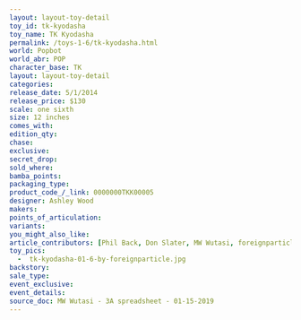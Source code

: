 ```yaml
---
layout: layout-toy-detail 
toy_id: tk-kyodasha
toy_name: TK Kyodasha
permalink: /toys-1-6/tk-kyodasha.html
world: Popbot
world_abr: POP
character_base: TK
layout: layout-toy-detail
categories: 
release_date: 5/1/2014
release_price: $130 
scale: one sixth
size: 12 inches
comes_with: 
edition_qty: 
chase: 
exclusive: 
secret_drop: 
sold_where: 
bamba_points: 
packaging_type: 
product_code_/_link: 0000000TKK00005
designer: Ashley Wood
makers: 
points_of_articulation: 
variants: 
you_might_also_like: 
article_contributors: [Phil Back, Don Slater, MW Wutasi, foreignparticle]
toy_pics: 
  -  tk-kyodasha-01-6-by-foreignparticle.jpg
backstory: 
sale_type: 
event_exclusive: 
event_details: 
source_doc: MW Wutasi - 3A spreadsheet - 01-15-2019
---
```

